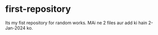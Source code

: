 # first-repository
Its my fist repository for random works.
MAi ne 2 files aur add ki hain 2-Jan-2024 ko.
